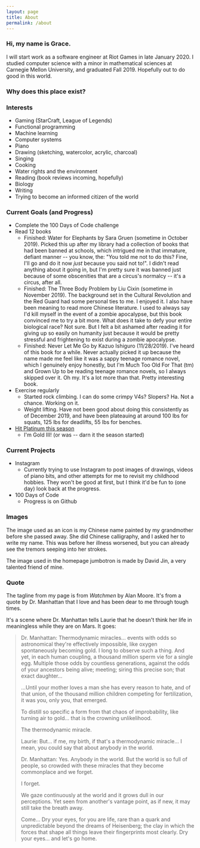 ```yaml
---
layout: page
title: About
permalink: /about
---
```


### Hi, my name is Grace.

I will start work as a software engineer at Riot Games in late January 2020. I
studied computer science with a minor in mathematical sciences at Carnegie
Mellon University, and graduated Fall 2019. Hopefully out to do good in this world.

### Why does this place exist?



### Interests

- Gaming (StarCraft, League of Legends)
- Functional programming
- Machine learning
- Computer systems
- Piano
- Drawing (sketching, watercolor, acrylic, charcoal)
- Singing
- Cooking
- Water rights and the environment
- Reading (book reviews incoming, hopefully)
- Biology
- Writing
- Trying to become an informed citizen of the world

### Current Goals (and Progress)

- Complete the 100 Days of Code challenge
- Read 12 books
  - Finished: Water for Elephants by Sara Gruen (sometime in October 2019). Picked this up
  after my library had a collection of books that had been banned at schools, which intrigued
  me in that immature, defiant manner -- you know, the: "You told me not to do this? Fine, I'll go and do it now _just_ because you said not to!". I didn't
  read anything about it going in, but I'm pretty sure it was banned just because of
  some obscenities that are a circus's normalcy -- it's a circus, after all.
  - Finished: The Three Body Problem by Liu Cixin (sometime in November 2019). The background set in
  the Cultural Revolution and the Red Guard had some personal ties to me. I enjoyed it. I also have
  been meaning to read more Chinese literature. I used to always say I'd kill myself in the event of a
  zombie apocalypse, but this book convinced me to try a bit more. What does it take to defy your
  entire biological race? Not sure. But I felt a bit ashamed after reading it for giving up
  so easily on humanity just because it would be pretty stressful and frightening to exist
  during a zombie apocalypse.
  - Finished: Never Let Me Go by Kazuo Ishiguro (11/28/2019). I've heard of this book for a while.
  Never actually picked it up because the name made me feel like it was a sappy teenage romance novel,
  which I genuinely enjoy honestly, but I'm Much Too Old For That (tm) and Grown Up to be reading
  teenage romance novels, so I always skipped over it. Oh my. It's a lot more than that. Pretty interesting
  book.
- Exercise regularly
  - Started rock climbing. I can do some crimpy V4s? Slopers? Ha. Not a chance.
  Working on it.
  - Weight lifting. Have not been good about doing this consistently as of December 2019, and have been
  plateauing at around 100 lbs for squats, 125 lbs for deadlifts, 55 lbs for benches.
- [Hit Platinum this season](https://na.op.gg/summoner/userName=Riot+Gyudon)
  - I'm Gold III! (or was -- darn it the season started)

### Current Projects

- Instagram
  - Currently trying to use Instagram to post images of drawings, videos of piano bits, and other attempts
  for me to revisit my childhood hobbies. They won't be good at first, but I think it'd be fun to (one day) look back at the progress.
- 100 Days of Code
  - Progress is on Github

### Images

The image used as an icon is my Chinese name painted by my grandmother before she passed away. She did Chinese calligraphy, and I asked her to write my name. This was before her illness worsened, but you can already see the tremors seeping into her strokes.

The image used in the homepage jumbotron is made by David Jin, a very talented friend of mine.

### Quote

The tagline from my page is from _Watchmen_ by Alan Moore. It's from a quote by Dr. Manhattan that I love and has been dear to me through tough times.

It's a scene where Dr. Manhattan tells Laurie that he doesn't think her life in meaningless while they are on Mars. It goes:

> Dr. Manhattan: Thermodynamic miracles... events with odds so astronomical they're effectively impossible, like oxygen spontaneously becoming gold. I long to observe such a thing.
> And yet, in each human coupling, a thousand million sperm vie for a single egg. Multiple those odds by countless generations, against the odds of your ancestors being alive; meeting; siring this precise son; that exact daughter...
>
> ...Until your mother loves a man she has every reason to hate, and of that union, of the thousand million children competing for fertilization, it was you, only you, that emerged.
>
> To distill so specific a form from that chaos of improbability, like turning air to gold... that is the crowning unlikelihood.
>
> The thermodynamic miracle.
>
> Laurie: But... if me, my birth, if that's a thermodynamic miracle... I mean, you could say that about anybody in the world.
>
> Dr. Manhattan: Yes. Anybody in the world. But the world is so full of people, so crowded with these miracles that they become commonplace and we forget.
>
> I forget.
>
> We gaze continuously at the world and it grows dull in our perceptions. Yet seen from another's vantage point, as if new, it may still take the breath away.
>
> Come... Dry your eyes, for you are life, rare than a quark and unpredictable beyond the dreams of Heisenberg; the clay in which the forces that shape all things leave their fingerprints most clearly.
> Dry your eyes... and let's go home.
